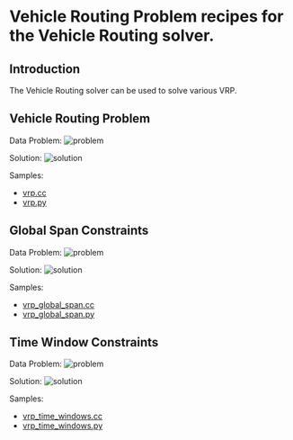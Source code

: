 # Vehicle Routing Problem recipes for the Vehicle Routing solver.

## Introduction

The Vehicle Routing solver can be used to solve various VRP.

## Vehicle Routing Problem
Data Problem:
![problem](vrp.svg)

Solution:
![solution](vrp_solution.svg)

Samples:
* [vrp.cc](vrp.cc)
* [vrp.py](vrp.py)

## Global Span Constraints
Data Problem:
![problem](vrp_global_span.svg)

Solution:
![solution](vrp_global_span_solution.svg)

Samples:
* [vrp_global_span.cc](vrp_global_span.cc)
* [vrp_global_span.py](vrp_global_span.py)

## Time Window Constraints
Data Problem:
![problem](vrp_time_windows.svg)

Solution:
![solution](vrp_time_windows_solution.svg)

Samples:
* [vrp_time_windows.cc](vrp_time_windows.cc)
* [vrp_time_windows.py](vrp_time_windows.py)

